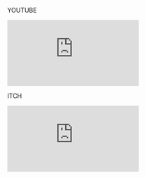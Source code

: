 YOUTUBE
<iframe class="w-5/6 mx-auto aspect-video" src="https://www.youtube-nocookie.com/embed/VIDEO_ID?&rel=0&iv_load_policy=3" frameborder="0" allowfullscreen></iframe>

ITCH
<iframe class="w-5/6 mx-auto" frameborder="0" src="https://itch.io/embed/GAME_ID?border_width=0"><a href="ITCH_LINK">GAME TITLE by AUTHOR</a></iframe>